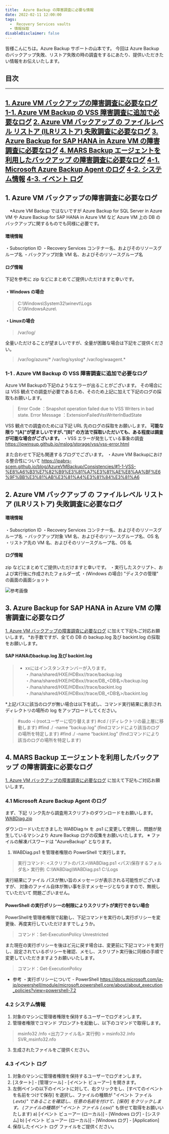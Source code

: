 ```yaml
---
title:  Azure Backup の障害調査に必要な情報
date: 2022-02-11 12:00:00
tags:
  -  Recovery Services vaults
  - 情報採取
disableDisclaimer: false
---
```


<!-- more -->
皆様こんにちは。Azure Backup サポートの山本です。
今回は Azure Backup のバックアップ失敗、リストア失敗の時の調査をするにあたり、提供いただきたい情報をお伝えいたします。

## 目次
-----------------------------------------------------------
[1. Azure VM バックアップの障害調査に必要なログ](#1)
  [  1-1. Azure VM Backup の VSS 障害調査に追加で必要なログ](#1-1)
[2.   Azure VM バックアップ の ファイルレベル リストア (ILRリストア) 失敗調査に必要なログ](#2)
[3. Azure Backup for SAP HANA in Azure VM の障害調査に必要なログ](#3)
[4. MARS Backup エージェントを利用したバックアップ の障害調査に必要なログ](#4)
  [4-1. Microsoft Azure Backup Agent のログ](#4-1)
  [4-2. システム情報](#4-2)
  [4-3. イベント ログ](#4-3)
-----------------------------------------------------------


## 1. Azure VM バックアップの障害調査に必要なログ<a id="1"></a>
　*Azure VM Backup ではないですが  Azure Backup for SQL Server in Azure VM や Azure Backup for SAP HANA in Azure VM など Azure VM 上の DB のバックアップに関するものでも同様に必要です。
#### 環境情報
・Subscription ID
・Recovery Services コンテナー名、およびそのリソースグループ名
・バックアップ対象 VM 名、およびそのリソースグループ名

#### ログ情報
下記を参考に zip などにまとめてご提供いただけますと幸いです。
#### ・Windows の場合
>C:\Windows\System32\winevt\Logs\
>C:\WindowsAzure\

#### ・Linuxの場合
>/var/log/

全量いただけることが望ましいですが、全量が困難な場合は下記をご提供ください。
>/var/log/azure/*
>/var/log/syslog*
>/var/log/waagent.*

### 1-1 . Azure VM Backup の VSS 障害調査に追加で必要なログ
Azure VM Backupの下記のようなエラーが出ることがございます。
その場合には VSS 観点での調査が必要であるため、そのため上記に加えて下記のログの採取もお願いします。

>Error Code ：Snapshot operation failed due to VSS Writers in bad state.
Error Message ：ExtensionFailedVssWriterInBadState

VSS 観点での調査のためには下記 URL 先のログの採取をお願いします。
 **可能な限り "[A]"が望ましいですが、”[B]” の方法で採取いただいても、ある程度は調査が可能な場合がございます。**
・VSS エラーが発生している事象の調査 
https://jpwinsup.github.io/mslog/storage/vss/vss-error.html


また合わせて下記も関連するブログでございます。
・Azure VM Backupにおける整合性について
https://jpabrs-scem.github.io/blog/AzureVMBackup/Consistencies/#1-1-VSS-%E8%A6%B3%E7%82%B9%E3%81%A7%E3%81%AE%E8%AA%BF%E6%9F%BB%E3%81%AB%E3%81%A4%E3%81%84%E3%81%A6

## 2.   Azure VM バックアップ の ファイルレベル リストア (ILRリストア) 失敗調査に必要なログ<a id="2"></a>
#### 環境情報
・Subscription ID
・Recovery Services コンテナー名、およびそのリソースグループ名
・バックアップ対象 VM 名、およびそのリソースグループ名、OS 名
・リストア先の VM 名、およびそのリソースグループ名、OS 名

#### ログ情報
zip などにまとめてご提供いただけますと幸いです。
・実行したスクリプト、および実行後に作成されたフォルダ一式
・(Windows の場合) "ディスクの管理" の画面の画面ショット


![参考画像](https://user-images.githubusercontent.com/71251920/153464381-6ba8f9bf-56fd-48fd-9784-b819d8a4f79c.png)




## 3. Azure Backup for SAP HANA in Azure VM の障害調査に必要なログ<a id="3"></a>
 [1. Azure VM バックアップの障害調査に必要なログ](#1) に加えて下記もご対応お願いします。
*お手数ですが、全ての DB の backup.log 及び backint.log の採取をお願いします。

#### SAP HANAのbackup.log 及び backint.log 
>* xxにはインスタンスナンバーが入ります。
	・/hana/shared/HXE/HDBxx/<hostname>/trace/backup.log
	・/hana/shared/HXE/HDBxx/<hostname>/trace/DB_<DB名>/backup.log
	・/hana/shared/HXE/HDBxx/<hostname>/trace/backint.log
	・/hana/shared/HXE/HDBxx/<hostname>/trace/DB_<DB名>/backint.log
 
*上記パスに該当のログが無い場合は以下を試し、コマンド実行結果に表示されディレクトリの場所の log をアップロードしてください。
>	#sudo -i (rootユーザーに切り替えます)
	#cd / (ディレクトリの最上層に移動します)
	#find ./ -name “backup.log” (findコマンドにより該当のログの場所を特定します)
	#find ./ -name “backint.log” (findコマンドにより該当のログの場所を特定します)

## 4. MARS Backup エージェントを利用したバックアップ の障害調査に必要なログ<a id="4"></a>

[1. Azure VM バックアップの障害調査に必要なログ](#1) に加えて下記もご対応お願いします。

### 4.1 Microsoft Azure Backup Agent のログ　<a id="4-1"></a>
 まず、下記 リンク先から調査用スクリプトのダウンロードをお願いします。
[WABDiag.zip](https://github.com/jpabrs-scem/blog/files/8045897/WABDiag.zip)

ダウンロードいただきました WABDiag.tx を .ps1 に変更して使用し、問題が発生しているマシンより Azure Backup ログの収集をお願いいたします。
※ ファイルの解凍パスワードは "AzureBackup" となります。
 
1. WABDiag.ps1 を管理者権限の PowerShell で実行します。
 
  > 実行コマンド: <スクリプトのパス>\WABDiag.ps1 <パス\保存するフォルダ名>
   実行例: C:\WABDiag\WABDiag.ps1 C:\Logs
 
   実行結果にファイル パスが無い旨のメッセージが表示される可能性がございますが、
   対象のファイル自体が無い事を示すメッセージとなりますので、無視していただいて
   問題ございません。
 
 
#### PowerShell の実行ポリシーの制限によりスクリプトが実行できない場合
PowerShellを管理者権限で起動し、下記コマンドを実行のし実行ポリシーを変更後、再度実行していただけますでしょうか。
>コマンド：Set-ExecutionPolicy Unrestricted

また現在の実行ポリシーを後ほど元に戻す場合は、変更前に下記コマンドを実行し、設定されているポリシーを確認、メモし、スクリプト実行後に同様の手順で変更していただきますようお願いいたします。
>コマンド：Get-ExecutionPolicy 
 
 - 参考
 ・実行ポリシーについて - PowerShell 
 https://docs.microsoft.com/ja-jp/powershell/module/microsoft.powershell.core/about/about_execution_policies?view=powershell-7.2

###  4.2 システム情報 <a id="4-2"></a>
1. 対象のマシンに管理者権限を保持するユーザーでログオンします。
2. 管理者権限でコマンド プロンプトを起動し、以下のコマンドで取得します。
  > msinfo32 /nfo <出力ファイル名> 
  実行例)  > msinfo32 /nfo SVR_msinfo32.nfo
3. 生成されたファイルをご提供ください。
 

### 4.3 イベント ログ<a id="4-3"></a>
1. 対象のマシンに管理者権限を保持するユーザーでログオンします。
2. [スタート] - [管理ツール] - [イベント ビューアー] を開きます。
3. 左側ペインの以下のイベントに対して、右クリックをし、[すべてのイベントを名前をつけて保存] を選択し、ファイルの種類が "イベント ファイル (*.evtx)" であることを確認し、任意の名前を付けて、[保存] をクリックします。
   (ファイルの種類が "イベント ファイル (*.csv)" も併せて取得をお願いいたします) 
a) [イベント ビューアー (ローカル)] - [Windows ログ] - [システム]
b) [イベント ビューアー (ローカル)] - [Windows ログ] - [Application]
4. 保存したイベント ログ ファイルをご提供ください。